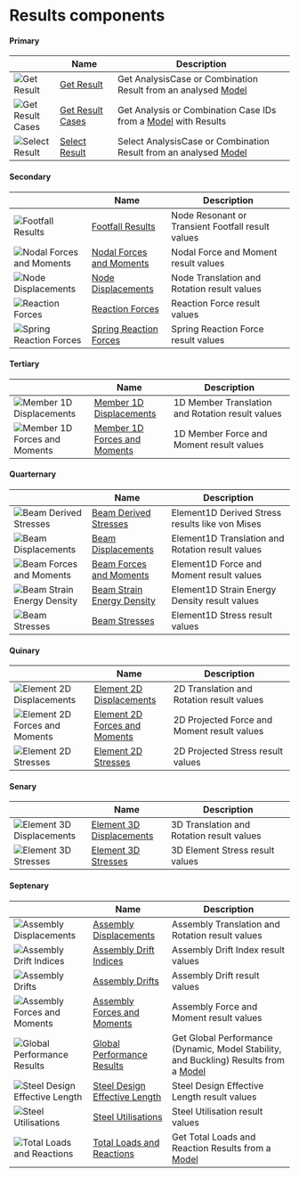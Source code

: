 # Results components 
<!--- This file has been auto-generated, do not change it manually! Edit the generator here: https://github.com/arup-group/GSA-Grasshopper/tree/main/DocsGeneration --->

#### Primary

|<img width="20"/>   |<img width="200"/> Name |<img width="1000"/> Description |
| ----------- | ----------- | ----------- |
|![Get Result](./images/GetResult.png) |[Get Result](gsagh-get-result-component.md) |Get AnalysisCase or Combination Result from an analysed [Model](gsagh-model-parameter.md)  |
|![Get Result Cases](./images/GetResultCases.png) |[Get Result Cases](gsagh-get-result-cases-component.md) |Get Analysis or Combination Case IDs from a [Model](gsagh-model-parameter.md) with Results  |
|![Select Result](./images/SelectResult.png) |[Select Result](gsagh-select-result-component.md) |Select AnalysisCase or Combination Result from an analysed [Model](gsagh-model-parameter.md)  |

#### Secondary

|<img width="20"/>   |<img width="200"/> Name |<img width="1000"/> Description |
| ----------- | ----------- | ----------- |
|![Footfall Results](./images/FootfallResults.png) |[Footfall Results](gsagh-footfall-results-component.md) |Node Resonant or Transient Footfall result values |
|![Nodal Forces and Moments](./images/NodalForcesAndMoments.png) |[Nodal Forces and Moments](gsagh-nodal-forces-and-moments-component.md) |Nodal Force and Moment result values |
|![Node Displacements](./images/NodeDisplacements.png) |[Node Displacements](gsagh-node-displacements-component.md) |Node Translation and Rotation result values |
|![Reaction Forces](./images/ReactionForces.png) |[Reaction Forces](gsagh-reaction-forces-component.md) |Reaction Force result values |
|![Spring Reaction Forces](./images/SpringReactionForces.png) |[Spring Reaction Forces](gsagh-spring-reaction-forces-component.md) |Spring Reaction Force result values |

#### Tertiary

|<img width="20"/>   |<img width="200"/> Name |<img width="1000"/> Description |
| ----------- | ----------- | ----------- |
|![Member 1D Displacements](./images/Member1dDisplacements.png) |[Member 1D Displacements](gsagh-member-1d-displacements-component.md) |1D Member Translation and Rotation result values |
|![Member 1D Forces and Moments](./images/Member1dForcesAndMoments.png) |[Member 1D Forces and Moments](gsagh-member-1d-forces-and-moments-component.md) |1D Member Force and Moment result values |

#### Quarternary

|<img width="20"/>   |<img width="200"/> Name |<img width="1000"/> Description |
| ----------- | ----------- | ----------- |
|![Beam Derived Stresses](./images/BeamDerivedStresses.png) |[Beam Derived Stresses](gsagh-beam-derived-stresses-component.md) |Element1D Derived Stress results like von Mises |
|![Beam Displacements](./images/BeamDisplacements.png) |[Beam Displacements](gsagh-beam-displacements-component.md) |Element1D Translation and Rotation result values |
|![Beam Forces and Moments](./images/BeamForcesAndMoments.png) |[Beam Forces and Moments](gsagh-beam-forces-and-moments-component.md) |Element1D Force and Moment result values |
|![Beam Strain Energy Density](./images/BeamStrainEnergyDensity.png) |[Beam Strain Energy Density](gsagh-beam-strain-energy-density-component.md) |Element1D Strain Energy Density result values |
|![Beam Stresses](./images/BeamStresses.png) |[Beam Stresses](gsagh-beam-stresses-component.md) |Element1D Stress result values |

#### Quinary

|<img width="20"/>   |<img width="200"/> Name |<img width="1000"/> Description |
| ----------- | ----------- | ----------- |
|![Element 2D Displacements](./images/Element2dDisplacements.png) |[Element 2D Displacements](gsagh-element-2d-displacements-component.md) |2D Translation and Rotation result values |
|![Element 2D Forces and Moments](./images/Element2dForcesAndMoments.png) |[Element 2D Forces and Moments](gsagh-element-2d-forces-and-moments-component.md) |2D Projected Force and Moment result values |
|![Element 2D Stresses](./images/Element2dStresses.png) |[Element 2D Stresses](gsagh-element-2d-stresses-component.md) |2D Projected Stress result values |

#### Senary

|<img width="20"/>   |<img width="200"/> Name |<img width="1000"/> Description |
| ----------- | ----------- | ----------- |
|![Element 3D Displacements](./images/Element3dDisplacements.png) |[Element 3D Displacements](gsagh-element-3d-displacements-component.md) |3D Translation and Rotation result values |
|![Element 3D Stresses](./images/Element3dStresses.png) |[Element 3D Stresses](gsagh-element-3d-stresses-component.md) |3D Element Stress result values |

#### Septenary

|<img width="20"/>   |<img width="200"/> Name |<img width="1000"/> Description |
| ----------- | ----------- | ----------- |
|![Assembly Displacements](./images/AssemblyDisplacements.png) |[Assembly Displacements](gsagh-assembly-displacements-component.md) |Assembly Translation and Rotation result values |
|![Assembly Drift Indices](./images/AssemblyDriftIndices.png) |[Assembly Drift Indices](gsagh-assembly-drift-indices-component.md) |Assembly Drift Index result values |
|![Assembly Drifts](./images/AssemblyDrifts.png) |[Assembly Drifts](gsagh-assembly-drifts-component.md) |Assembly Drift result values |
|![Assembly Forces and Moments](./images/AssemblyForcesAndMoments.png) |[Assembly Forces and Moments](gsagh-assembly-forces-and-moments-component.md) |Assembly Force and Moment result values |
|![Global Performance Results](./images/GlobalPerformanceResults.png) |[Global Performance Results](gsagh-global-performance-results-component.md) |Get Global Performance (Dynamic, Model Stability, and Buckling) Results from a [Model](gsagh-model-parameter.md)  |
|![Steel Design Effective Length](./images/SteelDesignEffectiveLength.png) |[Steel Design Effective Length](gsagh-steel-design-effective-length-component.md) |Steel Design Effective Length result values |
|![Steel Utilisations](./images/SteelUtilisations.png) |[Steel Utilisations](gsagh-steel-utilisations-component.md) |Steel Utilisation result values |
|![Total Loads and Reactions](./images/TotalLoadsAndReactions.png) |[Total Loads and Reactions](gsagh-total-loads-and-reactions-component.md) |Get Total Loads and Reaction Results from a [Model](gsagh-model-parameter.md)  |


